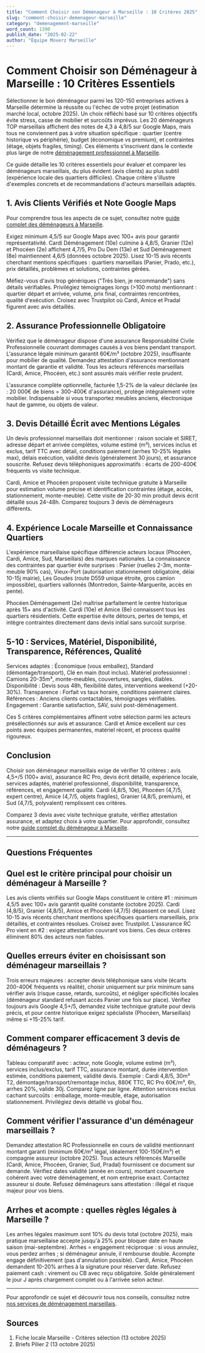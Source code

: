 ```yaml
---
title: "Comment Choisir son Déménageur à Marseille : 10 Critères 2025"
slug: "comment-choisir-demenageur-marseille"
category: "demenagement-marseille"
word_count: 1390
publish_date: "2025-02-22"
author: "Équipe Moverz Marseille"
---
```


# Comment Choisir son Déménageur à Marseille : 10 Critères Essentiels

Sélectionner le bon déménageur parmi les 120-150 entreprises actives à Marseille détermine la réussite ou l'échec de votre projet (estimation marché local, octobre 2025). Un choix réfléchi basé sur 10 critères objectifs évite stress, casse de mobilier et surcoûts imprévus. Les 20 déménageurs TOP marseillais affichent des notes de 4,3 à 4,8/5 sur Google Maps, mais tous ne conviennent pas à votre situation spécifique : quartier (centre historique vs périphérie), budget (économique vs premium), et contraintes (étage, objets fragiles, timing). Ces éléments s'inscrivent dans le contexte plus large de notre [déménagement professionnel à Marseille](/blog/demenagement-marseille/demenageur-marseille).

Ce guide détaille les 10 critères essentiels pour évaluer et comparer les déménageurs marseillais, du plus évident (avis clients) au plus subtil (expérience locale des quartiers difficiles). Chaque critère s'illustre d'exemples concrets et de recommandations d'acteurs marseillais adaptés.

## 1. Avis Clients Vérifiés et Note Google Maps

Pour comprendre tous les aspects de ce sujet, consultez notre [guide complet des déménageurs à Marseille](/blog/demenagement-marseille/demenageur-marseille).

Exigez minimum 4,5/5 sur Google Maps avec 100+ avis pour garantir représentativité. Cardi Déménagement (10e) culmine à 4,8/5, Granier (12e) et Phocéen (2e) affichent 4,7/5, Pro Du Dem (13e) et Sud Déménagement (8e) maintiennent 4,6/5 (données octobre 2025). Lisez 10-15 avis récents cherchant mentions spécifiques : quartiers marseillais (Panier, Prado, etc.), prix détaillés, problèmes et solutions, contraintes gérées.

Méfiez-vous d'avis trop génériques ("Très bien, je recommande") sans détails vérifiables. Privilégiez témoignages longs (>100 mots) mentionnant : quartier départ et arrivée, volume, prix final, contraintes rencontrées, qualité d'exécution. Croisez avec Trustpilot où Cardi, Amice et Pradal figurent avec avis détaillés.

## 2. Assurance Professionnelle Obligatoire

Vérifiez que le déménageur dispose d'une assurance Responsabilité Civile Professionnelle couvrant dommages causés à vos biens pendant transport. L'assurance légale minimum garantit 60€/m³ (octobre 2025), insuffisante pour mobilier de qualité. Demandez attestation d'assurance mentionnant montant de garantie et validité. Tous les acteurs référencés marseillais (Cardi, Amice, Phocéen, etc.) sont assurés mais vérifier reste prudent.

L'assurance complète optionnelle, facturée 1,5-2% de la valeur déclarée (ex : 20 000€ de biens = 300-400€ d'assurance), protège intégralement votre mobilier. Indispensable si vous transportez meubles anciens, électronique haut de gamme, ou objets de valeur.

## 3. Devis Détaillé Écrit avec Mentions Légales

Un devis professionnel marseillais doit mentionner : raison sociale et SIRET, adresse départ et arrivée complètes, volume estimé (m³), services inclus et exclus, tarif TTC avec détail, conditions paiement (arrhes 10-25% légales max), délais exécution, validité devis (généralement 30 jours), et assurance souscrite. Refusez devis téléphoniques approximatifs : écarts de 200-400€ fréquents vs visite technique.

Cardi, Amice et Phocéen proposent visite technique gratuite à Marseille pour estimation volume précise et identification contraintes (étage, accès, stationnement, monte-meuble). Cette visite de 20-30 min produit devis écrit détaillé sous 24-48h. Comparez toujours 3 devis de déménageurs différents.

## 4. Expérience Locale Marseille et Connaissance Quartiers

L'expérience marseillaise spécifique différencie acteurs locaux (Phocéen, Cardi, Amice, Sud, Marseillais) des marques nationales. La connaissance des contraintes par quartier évite surprises : Panier (ruelles 2-3m, monte-meuble 90% cas), Vieux-Port (autorisation stationnement obligatoire, délai 10-15j mairie), Les Goudes (route D559 unique étroite, gros camion impossible), quartiers vallonnés (Montredon, Sainte-Marguerite, accès en pente).

Phocéen Déménagement (2e) maîtrise parfaitement le centre historique après 15+ ans d'activité. Cardi (10e) et Amice (8e) connaissent tous les quartiers résidentiels. Cette expertise évite détours, pertes de temps, et intègre contraintes directement dans devis initial sans surcoût surprise.

## 5-10 : Services, Matériel, Disponibilité, Transparence, Références, Qualité

Services adaptés : Économique (vous emballez), Standard (démontage/transport), Clé en main (tout inclus). Matériel professionnel : Camions 20-35m³, monte-meubles, couvertures, sangles, diables. Disponibilité : Devis sous 48h, flexibilité dates, interventions weekend (+20-30%). Transparence : Forfait vs taux horaire, conditions paiement claires. Références : Anciens clients contactables, témoignages vérifiables. Engagement : Garantie satisfaction, SAV, suivi post-déménagement.

Ces 5 critères complémentaires affinent votre sélection parmi les acteurs présélectionnés sur avis et assurance. Cardi et Amice excellent sur ces points avec équipes permanentes, matériel récent, et process qualité rigoureux.

## Conclusion

Choisir son déménageur marseillais exige de vérifier 10 critères : avis 4,5+/5 (100+ avis), assurance RC Pro, devis écrit détaillé, expérience locale, services adaptés, matériel professionnel, disponibilité, transparence, références, et engagement qualité. Cardi (4,8/5, 10e), Phocéen (4,7/5, expert centre), Amice (4,7/5, objets fragiles), Granier (4,8/5, premium), et Sud (4,7/5, polyvalent) remplissent ces critères.

Comparez 3 devis avec visite technique gratuite, vérifiez attestation assurance, et adaptez choix à votre quartier. Pour approfondir, consultez notre [guide complet du déménageur à Marseille](/blog/demenagement-marseille/demenageur-marseille).

---

## Questions Fréquentes

## Quel est le critère principal pour choisir un déménageur à Marseille ?

Les avis clients vérifiés sur Google Maps constituent le critère #1 : minimum 4,5/5 avec 100+ avis garantit qualité constante (octobre 2025). Cardi (4,8/5), Granier (4,8/5), Amice et Phocéen (4,7/5) dépassent ce seuil. Lisez 10-15 avis récents cherchant mentions spécifiques quartiers marseillais, prix détaillés, et contraintes résolues. Croisez avec Trustpilot. L'assurance RC Pro vient en #2 : exigez attestation couvrant vos biens. Ces deux critères éliminent 80% des acteurs non fiables.

## Quelles erreurs éviter en choisissant son déménageur marseillais ?

Trois erreurs majeures : accepter devis téléphonique sans visite (écarts 200-400€ fréquents vs réalité), choisir uniquement sur prix minimum sans vérifier avis (risque casse, retards, surcoûts), et négliger spécificités locales (déménageur standard refusant accès Panier une fois sur place). Vérifiez toujours avis Google 4,5+/5, demandez visite technique gratuite pour devis précis, et pour centre historique exigez spécialiste (Phocéen, Marseillais) même si +15-25% tarif.

## Comment comparer efficacement 3 devis de déménageurs ?

Tableau comparatif avec : acteur, note Google, volume estimé (m³), services inclus/exclus, tarif TTC, assurance montant, durée intervention estimée, conditions paiement, validité devis. Exemple : Cardi 4,8/5, 30m³ T2, démontage/transport/remontage inclus, 880€ TTC, RC Pro 60€/m³, 6h, arrhes 20%, valide 30j. Comparez ligne par ligne. Attention services exclus cachant surcoûts : emballage, monte-meuble, étage, autorisation stationnement. Privilégiez devis détaillé vs global flou.

## Comment vérifier l'assurance d'un déménageur marseillais ?

Demandez attestation RC Professionnelle en cours de validité mentionnant montant garanti (minimum 60€/m³ légal, idéalement 100-150€/m³) et compagnie assureur (octobre 2025). Tous acteurs référencés Marseille (Cardi, Amice, Phocéen, Granier, Sud, Pradal) fournissent ce document sur demande. Vérifiez dates validité (année en cours), montant couverture cohérent avec votre déménagement, et nom entreprise exact. Contactez assureur si doute. Refusez déménageurs sans attestation : illégal et risque majeur pour vos biens.

## Arrhes et acompte : quelles règles légales à Marseille ?

Les arrhes légales maximum sont 10% du devis total (octobre 2025), mais pratique marseillaise accepte jusqu'à 25% pour bloquer date en haute saison (mai-septembre). Arrhes = engagement réciproque : si vous annulez, vous perdez arrhes ; si déménageur annule, il rembourse double. Acompte engage définitivement (pas d'annulation possible). Cardi, Amice, Phocéen demandent 10-20% arrhes à la signature pour réserver date. Refusez paiement cash : virement ou CB avec reçu obligatoire. Solde généralement le jour J après chargement complet ou à l'arrivée selon acteur.

---


Pour approfondir ce sujet et découvrir tous nos conseils, consultez notre [nos services de déménagement marseillais](/blog/demenagement-marseille/demenageur-marseille).
## Sources

1. Fiche locale Marseille - Critères sélection (13 octobre 2025)
2. Briefs Pilier 2 (13 octobre 2025)
